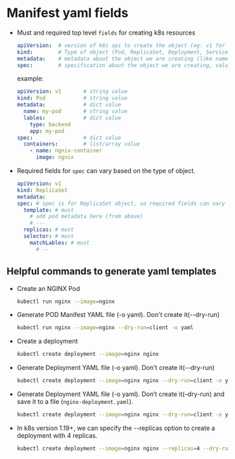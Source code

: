 # Manifest yaml fields

- Must and required top level `fields` for creating k8s resources
  ```yaml
  apiVersion:  # version of k8s api to create the object (eg: v1 for Pod, Service & apps/v1 for ReplicaSet, Deployment), values is string
  kind:        # Type of object (Pod, ReplicaSet, Deployment, Service, etc), value is string
  metadata:    # metadata about the object we are creating (like name (string), lables (dictionary) etc), value is dictionary
  spec:        # specification about the object we are creating, value is dictionary
  ```
  example:
  ```yaml
  apiVersion: v1       # string value
  kind: Pod            # string value
  metadata:            # dict value
    name: my-pod       # string value
    lables:            # dict value
      type: backend
      app: my-pod
  spec:                # dict value
    containers:        # list/array value
      - name: ngnix-container
        image: ngnix
  ```

- Required fields for `spec` can vary based on the type of object.
  ```yaml
  apiVersion: v1 
  kind: ReplicaSet
  metadata:      
  spec: # spec is for ReplicaSet object, so required fields can vary
    template: # must
      # add pod metadata here (from above)
      # ---
    replicas: # must
    selector: # must
      matchLables: # must
        # --
  ```
## Helpful commands to generate yaml templates  

- Create an NGINX Pod
    ```sh
    kubectl run nginx --image=nginx
    ```
- Generate POD Manifest YAML file (-o yaml). Don't create it(--dry-run)
    ```sh
    kubectl run nginx --image=nginx --dry-run=client -o yaml
    ```
- Create a deployment
    ```sh
    kubectl create deployment --image=nginx nginx
    ```
- Generate Deployment YAML file (-o yaml). Don't create it(--dry-run)
    ```sh
    kubectl create deployment --image=nginx nginx --dry-run=client -o yaml
    ```
- Generate Deployment YAML file (-o yaml). Don’t create it(–dry-run) and save it to a file (`nginx-deployment.yaml`).
    ```sh
    kubectl create deployment --image=nginx nginx --dry-run=client -o yaml > nginx-deployment.yaml
    ```
- In k8s version 1.19+, we can specify the --replicas option to create a deployment with 4 replicas.
    ```sh
    kubectl create deployment --image=nginx nginx --replicas=4 --dry-run=client -o yaml > nginx-deployment.yaml
    ```
